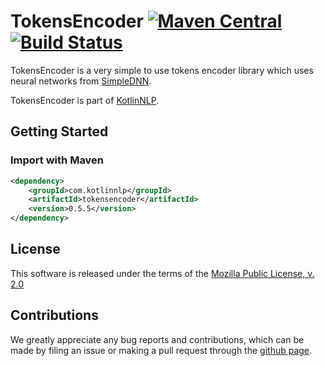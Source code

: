 # TokensEncoder [![Maven Central](https://img.shields.io/maven-central/v/com.kotlinnlp/tokensencoder.svg?label=Maven%20Central)](https://search.maven.org/search?q=g:%22com.kotlinnlp%22%20AND%20a:%22tokensencoder%22) [![Build Status](https://travis-ci.org/KotlinNLP/TokensEncoder.svg?branch=master)](https://travis-ci.org/KotlinNLP/TokensEncoder)

TokensEncoder is a very simple to use tokens encoder library which uses neural networks from [SimpleDNN](https://github.com/KotlinNLP/SimpleDNN "SimpleDNN").

TokensEncoder is part of [KotlinNLP](http://kotlinnlp.com/ "KotlinNLP").


## Getting Started

### Import with Maven

```xml
<dependency>
    <groupId>com.kotlinnlp</groupId>
    <artifactId>tokensencoder</artifactId>
    <version>0.5.5</version>
</dependency>
```


## License

This software is released under the terms of the 
[Mozilla Public License, v. 2.0](https://mozilla.org/MPL/2.0/ "Mozilla Public License, v. 2.0")


## Contributions

We greatly appreciate any bug reports and contributions, which can be made by filing an issue or making a pull 
request through the [github page](https://github.com/KotlinNLP/TokensEncoder "TokensEncoder on GitHub").
